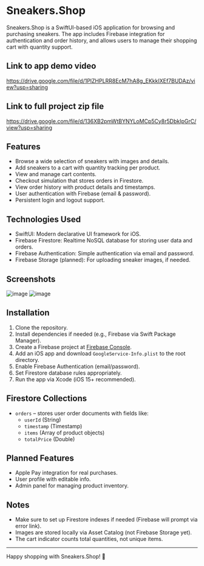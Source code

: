 # Sneakers.Shop

Sneakers.Shop is a SwiftUI-based iOS application for browsing and purchasing sneakers. The app includes Firebase integration for authentication and order history, and allows users to manage their shopping cart with quantity support.

## Link to app demo video
https://drive.google.com/file/d/1PlZHPLRR8EcM7hA8g_EKkkIXEf7BUDAz/view?usp=sharing

## Link to full project zip file
https://drive.google.com/file/d/136XB2pmWtBYNYLoMCp5Cy8r5DbkIpGrC/view?usp=sharing

## Features

- Browse a wide selection of sneakers with images and details.
- Add sneakers to a cart with quantity tracking per product.
- View and manage cart contents.
- Checkout simulation that stores orders in Firestore.
- View order history with product details and timestamps.
- User authentication with Firebase (email & password).
- Persistent login and logout support.

## Technologies Used

- SwiftUI: Modern declarative UI framework for iOS.
- Firebase Firestore: Realtime NoSQL database for storing user data and orders.
- Firebase Authentication: Simple authentication via email and password.
- Firebase Storage (planned): For uploading sneaker images, if needed.

## Screenshots

![image](https://github.com/user-attachments/assets/602ab10d-b21a-41bf-9b1d-8dfcf675775a)
![image](https://github.com/user-attachments/assets/71d063ee-a82e-4944-8f8f-8c7fb8f3ad95)

## Installation

1. Clone the repository.
2. Install dependencies if needed (e.g., Firebase via Swift Package Manager).
3. Create a Firebase project at [Firebase Console](https://console.firebase.google.com/).
4. Add an iOS app and download `GoogleService-Info.plist` to the root directory.
5. Enable Firebase Authentication (email/password).
6. Set Firestore database rules appropriately.
7. Run the app via Xcode (iOS 15+ recommended).

## Firestore Collections

- `orders` – stores user order documents with fields like:
  - `userId` (String)
  - `timestamp` (Timestamp)
  - `items` (Array of product objects)
  - `totalPrice` (Double)

## Planned Features

- Apple Pay integration for real purchases.
- User profile with editable info.
- Admin panel for managing product inventory.

## Notes

- Make sure to set up Firestore indexes if needed (Firebase will prompt via error link).
- Images are stored locally via Asset Catalog (not Firebase Storage yet).
- The cart indicator counts total quantities, not unique items.

---

Happy shopping with Sneakers.Shop! 👟
